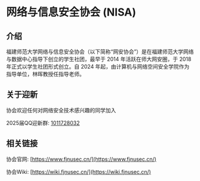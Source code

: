 # 网络与信息安全协会 (NISA)

## 介绍

福建师范大学网络与信息安全协会（以下简称“网安协会”）是在福建师范大学网络与数据中心指导下创立的学生社团，最早于 2014 年活跃在师大网安圈，于 2018 年正式以学生社团形式创立。自 2024 年起，由计算机与网络空间安全学院作为指导单位，林晖教授任指导老师。

## 关于迎新

协会欢迎任何对网络安全技术感兴趣的同学加入

2025届QQ迎新群: [1011728032](https://qm.qq.com/q/3eCm3Ln9q8)

## 相关链接

协会官网: [https://www.fjnusec.cn/](https://www.fjnusec.cn/)

协会Wiki: [https://wiki.fjnusec.cn/](https://wiki.fjnusec.cn/)